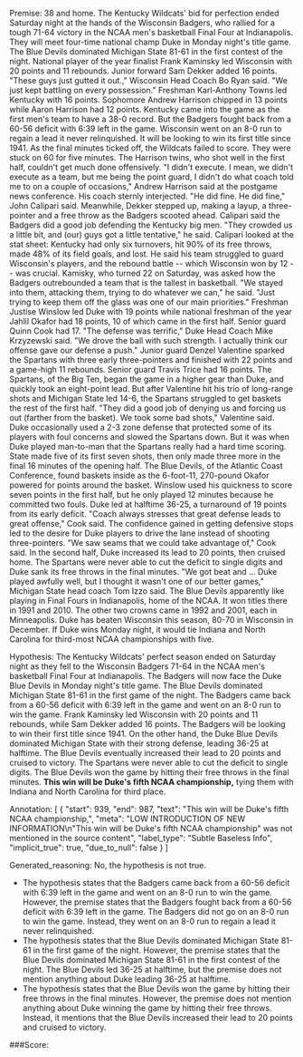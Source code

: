 
Premise:
38 and home. The Kentucky Wildcats' bid for perfection ended Saturday night at the hands of the Wisconsin Badgers, who rallied for a tough 71-64 victory in the NCAA men's basketball Final Four at Indianapolis. They will meet four-time national champ Duke in Monday night's title game. The Blue Devils dominated Michigan State 81-61 in the first contest of the night. National player of the year finalist Frank Kaminsky led Wisconsin with 20 points and 11 rebounds. Junior forward Sam Dekker added 16 points. "These guys just gutted it out.," Wisconsin Head Coach Bo Ryan said. "We just kept battling on every possession." Freshman Karl-Anthony Towns led Kentucky with 16 points. Sophomore Andrew Harrison chipped in 13 points while Aaron Harrison had 12 points. Kentucky came into the game as the first men's team to have a 38-0 record. But the Badgers fought back from a 60-56 deficit with 6:39 left in the game. Wisconsin went on an 8-0 run to regain a lead it never relinquished. It will be looking to win its first title since 1941. As the final minutes ticked off, the Wildcats failed to score. They were stuck on 60 for five minutes. The Harrison twins, who shot well in the first half, couldn't get much done offensively. "I didn't execute. I mean, we didn't execute as a team, but me being the point guard, I didn't do what coach told me to on a couple of occasions," Andrew Harrison said at the postgame news conference. His coach sternly interjected. "He did fine. He did fine," John Calipari said. Meanwhile, Dekker stepped up, making a layup, a three-pointer and a free throw as the Badgers scooted ahead. Calipari said the Badgers did a good job defending the Kentucky big men. "They crowded us a little bit, and (our) guys got a little tentative," he said. Calipari looked at the stat sheet: Kentucky had only six turnovers, hit 90% of its free throws, made 48% of its field goals, and lost. He said his team struggled to guard Wisconsin's players, and the rebound battle -- which Wisconsin won by 12 -- was crucial. Kamisky, who turned 22 on Saturday, was asked how the Badgers outrebounded a team that is the tallest in basketball. "We stayed into them, attacking them, trying to do whatever we can," he said. "Just trying to keep them off the glass was one of our main priorities." Freshman Justise Winslow led Duke with 19 points while national freshman of the year Jahlil Okafor had 18 points, 10 of which came in the first half. Senior guard Quinn Cook had 17. "The defense was terrific," Duke Head Coach Mike Krzyzewski said. "We drove the ball with such strength. I actually think our offense gave our defense a push." Junior guard Denzel Valentine sparked the Spartans with three early three-pointers and finished with 22 points and a game-high 11 rebounds. Senior guard Travis Trice had 16 points. The Spartans, of the Big Ten, began the game in a higher gear than Duke, and quickly took an eight-point lead. But after Valentine hit his trio of long-range shots and Michigan State led 14-6, the Spartans struggled to get baskets the rest of the first half. "They did a good job of denying us and forcing us out (farther from the basket). We took some bad shots," Valentine said. Duke occasionally used a 2-3 zone defense that protected some of its players with foul concerns and slowed the Spartans down. But it was when Duke played man-to-man that the Spartans really had a hard time scoring. State made five of its first seven shots, then only made three more in the final 16 minutes of the opening half. The Blue Devils, of the Atlantic Coast Conference, found baskets inside as the 6-foot-11, 270-pound Okafor powered for points around the basket. Winslow used his quickness to score seven points in the first half, but he only played 12 minutes because he committed two fouls. Duke led at halftime 36-25, a turnaround of 19 points from its early deficit. "Coach always stresses that great defense leads to great offense," Cook said. The confidence gained in getting defensive stops led to the desire for Duke players to drive the lane instead of shooting three-pointers. "We saw seams that we could take advantage of," Cook said. In the second half, Duke increased its lead to 20 points, then cruised home. The Spartans were never able to cut the deficit to single digits and Duke sank its free throws in the final minutes. "We got beat and ...  Duke played awfully well, but I thought it wasn't one of our better games," Michigan State head coach Tom Izzo said. The Blue Devils apparently like playing in Final Fours in Indianapolis, home of the NCAA. It won titles there in 1991 and 2010. The other two crowns came in 1992 and 2001, each in Minneapolis. Duke has beaten Wisconsin this season, 80-70 in Wisconsin in December. If Duke wins Monday night, it would tie Indiana and North Carolina for third-most NCAA championships with five.


Hypothesis:
The Kentucky Wildcats' perfect season ended on Saturday night as they fell to the Wisconsin Badgers 71-64 in the NCAA men's basketball Final Four at Indianapolis. The Badgers will now face the Duke Blue Devils in Monday night's title game. The Blue Devils dominated Michigan State 81-61 in the first game of the night. The Badgers came back from a 60-56 deficit with 6:39 left in the game and went on an 8-0 run to win the game. Frank Kaminsky led Wisconsin with 20 points and 11 rebounds, while Sam Dekker added 16 points. The Badgers will be looking to win their first title since 1941. On the other hand, the Duke Blue Devils dominated Michigan State with their strong defense, leading 36-25 at halftime. The Blue Devils eventually increased their lead to 20 points and cruised to victory. The Spartans were never able to cut the deficit to single digits. The Blue Devils won the game by hitting their free throws in the final minutes. **This win will be Duke's fifth NCAA championship,** tying them with Indiana and North Carolina for third place.

Annotation:
[
  {
    "start": 939,
    "end": 987,
    "text": "This win will be Duke's fifth NCAA championship,",
    "meta": "LOW INTRODUCTION OF NEW INFORMATION\n\"This win will be Duke's fifth NCAA championship\" was not mentioned in the source content",
    "label_type": "Subtle Baseless Info",
    "implicit_true": true,
    "due_to_null": false
  }
]

Generated_reasoning:
No, the hypothesis is not true. 
- The hypothesis states that the Badgers came back from a 60-56 deficit with 6:39 left in the game and went on an 8-0 run to win the game. However, the premise states that the Badgers fought back from a 60-56 deficit with 6:39 left in the game. The Badgers did not go on an 8-0 run to win the game. Instead, they went on an 8-0 run to regain a lead it never relinquished. 
- The hypothesis states that the Blue Devils dominated Michigan State 81-61 in the first game of the night. However, the premise states that the Blue Devils dominated Michigan State 81-61 in the first contest of the night. The Blue Devils led 36-25 at halftime, but the premise does not mention anything about Duke leading 36-25 at halftime. 
- The hypothesis states that the Blue Devils won the game by hitting their free throws in the final minutes. However, the premise does not mention anything about Duke winning the game by hitting their free throws. Instead, it mentions that the Blue Devils increased their lead to 20 points and cruised to victory.

###Score:
